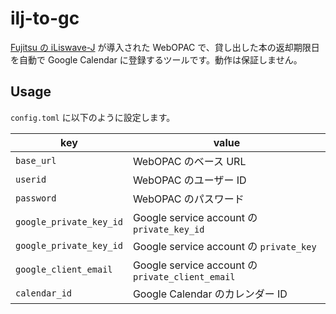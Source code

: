 # ilj-to-gc

[Fujitsu の iLiswave-J](https://www.fujitsu.com/jp/solutions/industry/education/campus/library/) が導入された WebOPAC で、貸し出した本の返却期限日を自動で Google Calendar に登録するツールです。動作は保証しません。

## Usage

`config.toml` に以下のように設定します。

| key | value |
| --- | ----- |
| `base_url` | WebOPAC のベース URL |
| `userid` | WebOPAC のユーザー ID |
| `password` | WebOPAC のパスワード |
| `google_private_key_id` | Google service account の `private_key_id` |
| `google_private_key_id` | Google service account の `private_key` |
| `google_client_email` | Google service account の `private_client_email` |
| `calendar_id` | Google Calendar のカレンダー ID |
